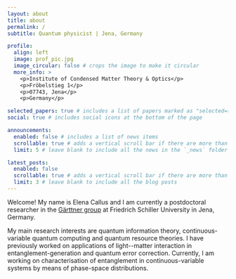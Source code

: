 ```yaml
---
layout: about
title: about
permalink: /
subtitle: Quantum physicist | Jena, Germany 

profile:
  align: left
  image: prof_pic.jpg
  image_circular: false # crops the image to make it circular
  more_info: >
    <p>Institute of Condensed Matter Theory & Optics</p>
    <p>Fröbelstieg 1</p>
    <p>07743, Jena</p>
    <p>Germany</p>

selected_papers: true # includes a list of papers marked as "selected={true}"
social: true # includes social icons at the bottom of the page

announcements:
  enabled: false # includes a list of news items
  scrollable: true # adds a vertical scroll bar if there are more than 3 news items
  limit: 5 # leave blank to include all the news in the `_news` folder

latest_posts:
  enabled: false
  scrollable: true # adds a vertical scroll bar if there are more than 3 new posts items
  limit: 3 # leave blank to include all the blog posts
---
```


Welcome! My name is Elena Callus and I am currently a postdoctoral researcher in the [Gärttner group](https://qiqs-jena.de) at Friedrich Schiller University in Jena, Germany. 

My main research interests are quantum information theory, continuous-variable quantum computing and quantum resource theories. I have previously worked on applications of light--matter interaction in entanglement-generation and quantum error correction. Currently, I am working on characterisation of entanglement in continuous-variable systems by means of phase-space distributions.
